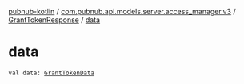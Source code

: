 [pubnub-kotlin](../../index.md) / [com.pubnub.api.models.server.access_manager.v3](../index.md) / [GrantTokenResponse](index.md) / [data](./data.md)

# data

`val data: `[`GrantTokenData`](../-grant-token-data/index.md)